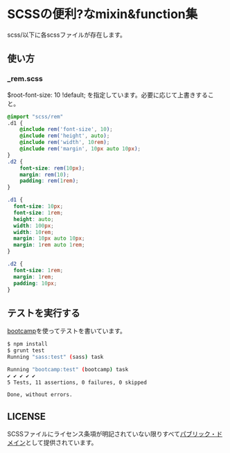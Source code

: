 # SCSSの便利?なmixin&function集

scss/以下に各scssファイルが存在します。

## 使い方

### _rem.scss

$root-font-size: 10 !default; を指定しています。必要に応じて上書きすること。

```scss
@import "scss/rem"
.d1 {
	@include rem('font-size', 10);
	@include rem('height', auto);
	@include rem('width', 10rem);
	@include rem('margin', 10px auto 10px);
}
.d2 {
	font-size: rem(10px);
	margin: rem(10);
	padding: rem(1rem);
}
```

```css
.d1 {
  font-size: 10px;
  font-size: 1rem;
  height: auto;
  width: 100px;
  width: 10rem;
  margin: 10px auto 10px;
  margin: 1rem auto 1rem;
}

.d2 {
  font-size: 1rem;
  margin: 1rem;
  padding: 10px;
}

```

## テストを実行する

[bootcamp][1]を使ってテストを書いています。

```sh
$ npm install
$ grunt test
Running "sass:test" (sass) task

Running "bootcamp:test" (bootcamp) task
✔ ✔ ✔ ✔ ✔
5 Tests, 11 assertions, 0 failures, 0 skipped

Done, without errors.
```

## LICENSE

SCSSファイルにライセンス条項が明記されていない限りすべて[パブリック・ドメイン][2]として提供されています。


[1]: http://tctcl.github.io/bootcamp/
[2]: http://unlicense.org/
